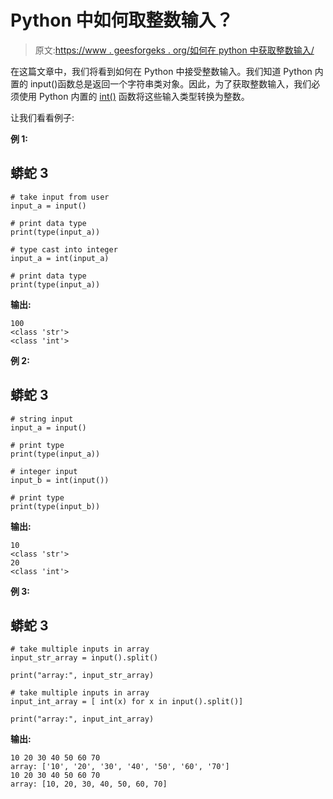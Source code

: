 # Python 中如何取整数输入？

> 原文:[https://www . geesforgeks . org/如何在 python 中获取整数输入/](https://www.geeksforgeeks.org/how-to-take-integer-input-in-python/)

在这篇文章中，我们将看到如何在 Python 中接受整数输入。我们知道 Python 内置的 input()函数总是返回一个字符串类对象。因此，为了获取整数输入，我们必须使用 Python 内置的 [int()](https://www.geeksforgeeks.org/python-int-function/) 函数将这些输入类型转换为整数。

让我们看看例子:

**例 1:**

## 蟒蛇 3

```
# take input from user
input_a = input()

# print data type
print(type(input_a))

# type cast into integer
input_a = int(input_a)

# print data type
print(type(input_a))
```

**输出:**

```
100
<class 'str'>
<class 'int'>

```

**例 2:**

## 蟒蛇 3

```
# string input
input_a = input()

# print type
print(type(input_a))

# integer input
input_b = int(input())

# print type
print(type(input_b))
```

**输出:**

```
10
<class 'str'>
20
<class 'int'>

```

**例 3:**

## 蟒蛇 3

```
# take multiple inputs in array
input_str_array = input().split()

print("array:", input_str_array)

# take multiple inputs in array
input_int_array = [ int(x) for x in input().split()]

print("array:", input_int_array)
```

**输出:**

```
10 20 30 40 50 60 70
array: ['10', '20', '30', '40', '50', '60', '70']
10 20 30 40 50 60 70
array: [10, 20, 30, 40, 50, 60, 70]

```